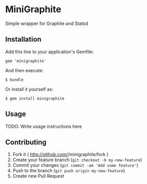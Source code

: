 # MiniGraphite

Simple wrapper for Graphite and Statsd

## Installation

Add this line to your application's Gemfile:

    gem 'minigraphite'

And then execute:

    $ bundle

Or install it yourself as:

    $ gem install minigraphite

## Usage

TODO: Write usage instructions here

## Contributing

1. Fork it ( http://github.com/<my-github-username>/minigraphite/fork )
2. Create your feature branch (`git checkout -b my-new-feature`)
3. Commit your changes (`git commit -am 'Add some feature'`)
4. Push to the branch (`git push origin my-new-feature`)
5. Create new Pull Request

